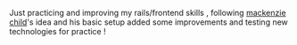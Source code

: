 Just practicing and improving my rails/frontend skills , following [mackenzie child](https://github.com/mackenziechild/movie_review/)'s idea and his basic setup added some improvements and testing new technologies for practice !
